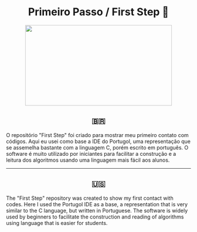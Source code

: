 <div align="center"> 
  <h1> Primeiro Passo / First Step 👣
  </h1>
</div>

<div align="center">
   <img src="https://user-images.githubusercontent.com/114448911/215551011-8a952ff5-0542-4f68-bd4a-42fec1cc4557.png" width="400px" height="220px">
</div>

<div align="center">
  <h2> 🇧🇷 
  </h2>
</div>

O repositório "First Step" foi criado para mostrar meu primeiro contato com códigos. Aqui eu usei como base a IDE do Portugol, uma representação que se assemelha bastante com a linguagem C, porém escrito em português. O software é muito utilizado por iniciantes para facilitar a construção e a leitura dos algoritmos usando uma linguagem mais fácil aos alunos.

-----------------------------------------------------------------------------------------------------------------------------------------------------------

<div align="center">
  <h2>  🇺🇸 
  </h2> 
</div>

The "First Step" repository was created to show my first contact with codes. Here I used the Portugol IDE as a base, a representation that is very similar to the C language, but written in Portuguese. The software is widely used by beginners to facilitate the construction and reading of algorithms using language that is easier for students.
